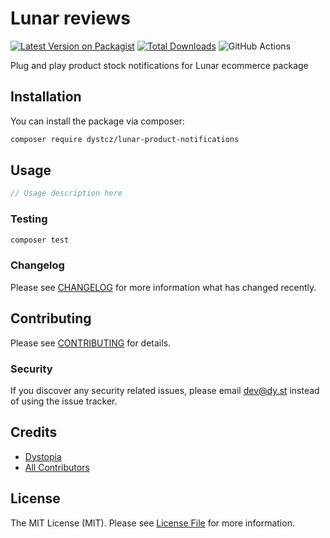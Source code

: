 # Lunar reviews

[![Latest Version on Packagist](https://img.shields.io/packagist/v/dystcz/lunar-product-notifications.svg?style=flat-square)](https://packagist.org/packages/dystcz/lunar-product-notifications)
[![Total Downloads](https://img.shields.io/packagist/dt/dystcz/lunar-product-notifications.svg?style=flat-square)](https://packagist.org/packages/dystcz/lunar-product-notifications)
![GitHub Actions](https://github.com/dystcz/lunar-product-notifications/actions/workflows/main.yml/badge.svg)

Plug and play product stock notifications for Lunar ecommerce package

## Installation

You can install the package via composer:

```bash
composer require dystcz/lunar-product-notifications
```

## Usage

```php
// Usage description here
```

### Testing

```bash
composer test
```

### Changelog

Please see [CHANGELOG](CHANGELOG.md) for more information what has changed recently.

## Contributing

Please see [CONTRIBUTING](CONTRIBUTING.md) for details.

### Security

If you discover any security related issues, please email dev@dy.st instead of using the issue tracker.

## Credits

-   [Dystopia](https://github.com/dystcz)
-   [All Contributors](../../contributors)

## License

The MIT License (MIT). Please see [License File](LICENSE.md) for more information.
